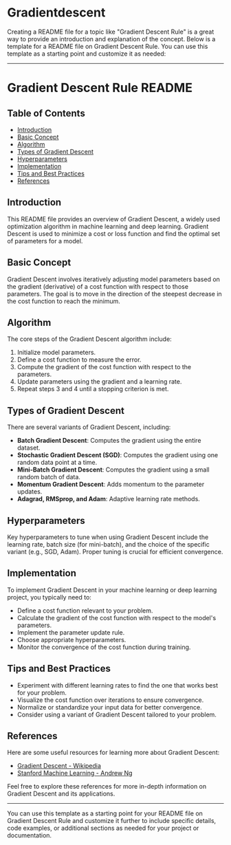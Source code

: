 # Gradientdescent
Creating a README file for a topic like "Gradient Descent Rule" is a great way to provide an introduction and explanation of the concept. Below is a template for a README file on Gradient Descent Rule. You can use this template as a starting point and customize it as needed:

---

# Gradient Descent Rule README

## Table of Contents

- [Introduction](#introduction)
- [Basic Concept](#basic-concept)
- [Algorithm](#algorithm)
- [Types of Gradient Descent](#types-of-gradient-descent)
- [Hyperparameters](#hyperparameters)
- [Implementation](#implementation)
- [Tips and Best Practices](#tips-and-best-practices)
- [References](#references)

## Introduction

This README file provides an overview of Gradient Descent, a widely used optimization algorithm in machine learning and deep learning. Gradient Descent is used to minimize a cost or loss function and find the optimal set of parameters for a model.

## Basic Concept

Gradient Descent involves iteratively adjusting model parameters based on the gradient (derivative) of a cost function with respect to those parameters. The goal is to move in the direction of the steepest decrease in the cost function to reach the minimum.

## Algorithm

The core steps of the Gradient Descent algorithm include:

1. Initialize model parameters.
2. Define a cost function to measure the error.
3. Compute the gradient of the cost function with respect to the parameters.
4. Update parameters using the gradient and a learning rate.
5. Repeat steps 3 and 4 until a stopping criterion is met.

## Types of Gradient Descent

There are several variants of Gradient Descent, including:
- **Batch Gradient Descent**: Computes the gradient using the entire dataset.
- **Stochastic Gradient Descent (SGD)**: Computes the gradient using one random data point at a time.
- **Mini-Batch Gradient Descent**: Computes the gradient using a small random batch of data.
- **Momentum Gradient Descent**: Adds momentum to the parameter updates.
- **Adagrad, RMSprop, and Adam**: Adaptive learning rate methods.

## Hyperparameters

Key hyperparameters to tune when using Gradient Descent include the learning rate, batch size (for mini-batch), and the choice of the specific variant (e.g., SGD, Adam). Proper tuning is crucial for efficient convergence.

## Implementation

To implement Gradient Descent in your machine learning or deep learning project, you typically need to:

- Define a cost function relevant to your problem.
- Calculate the gradient of the cost function with respect to the model's parameters.
- Implement the parameter update rule.
- Choose appropriate hyperparameters.
- Monitor the convergence of the cost function during training.

## Tips and Best Practices

- Experiment with different learning rates to find the one that works best for your problem.
- Visualize the cost function over iterations to ensure convergence.
- Normalize or standardize your input data for better convergence.
- Consider using a variant of Gradient Descent tailored to your problem.

## References

Here are some useful resources for learning more about Gradient Descent:

- [Gradient Descent - Wikipedia](https://en.wikipedia.org/wiki/Gradient_descent)
- [Stanford Machine Learning - Andrew Ng](https://www.coursera.org/learn/machine-learning)

Feel free to explore these references for more in-depth information on Gradient Descent and its applications.

---

You can use this template as a starting point for your README file on Gradient Descent Rule and customize it further to include specific details, code examples, or additional sections as needed for your project or documentation.
